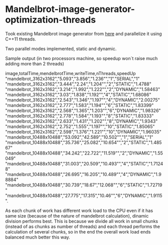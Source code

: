 # Mandelbrot-image-generator-optimization-threads
Took existing Mandelbrot image generator from [here](https://www-fourier.ujf-grenoble.fr/mobile/~parisse/info/makepng.cc) and parallelize it using C++11 threads.

Two parallel modes implemented, static and dynamic.

Sample output (in two processors machine, so speedup won´t raise much adding more than 2 threads)

image,totalTime,mendelbrotTime,writeTime,nThreads,speedUp
"mandelbrot_3162x3162","5.093","3.856","1.236"","1","SERIAL","1"
"mandelbrot_3162x3162","3.444","2.24","1.204"","2","STATIC","1.4788"
"mandelbrot_3162x3162","3.214","1.992","1.222"","2","DYNAMIC","1.58463"
"mandelbrot_3162x3162","3.03","1.838","1.192"","4","STATIC","1.68086"
"mandelbrot_3162x3162","2.543","1.346","1.197"","4","DYNAMIC","2.00275"
"mandelbrot_3162x3162","2.777","1.583","1.194"","6","STATIC","1.83399"
"mandelbrot_3162x3162","2.568","1.365","1.203"","6","DYNAMIC","1.98326"
"mandelbrot_3162x3162","2.778","1.584","1.193"","8","STATIC","1.83333"
"mandelbrot_3162x3162","2.633","1.431","1.202"","8","DYNAMIC","1.9343"
"mandelbrot_3162x3162","2.752","1.555","1.197"","10","STATIC","1.85065"
"mandelbrot_3162x3162","2.598","1.376","1.221"","10","DYNAMIC","1.96035"
"mandelbrot_10488x10488","53.092","42.589","10.502"","1","SERIAL","1"
"mandelbrot_10488x10488","35.736","25.082","10.654"","2","STATIC","1.48567"
"mandelbrot_10488x10488","34.242","22.722","11.519"","2","DYNAMIC","1.55049"
"mandelbrot_10488x10488","31.003","20.509","10.493"","4","STATIC","1.71248"
"mandelbrot_10488x10488","26.695","16.205","10.489"","4","DYNAMIC","1.98884"
"mandelbrot_10488x10488","30.739","18.67","12.068"","6","STATIC","1.72719"
"mandelbrot_10488x10488","27.775","17.315","10.46"","6","DYNAMIC","1.9115". 

As each chunk of work has different work load to the CPU even if it has same size (because of the nature of mandelbrot calculation), dinamic division performs best. This is because we divide all work in small chunks (instead of as chunks as number of threads) and each thread performs the calculation of several chunks, so in the end the overall work load ends balanced much better this way. 
